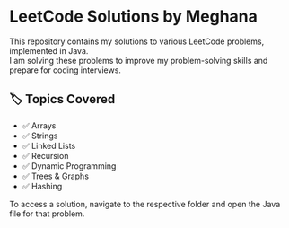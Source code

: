 # LeetCode Solutions by Meghana

This repository contains my solutions to various LeetCode problems, implemented in Java.  
I am solving these problems to improve my problem-solving skills and prepare for coding interviews.

## 🏷️ Topics Covered
- ✅ Arrays  
- ✅ Strings  
- ✅ Linked Lists  
- ✅ Recursion  
- ✅ Dynamic Programming  
- ✅ Trees & Graphs  
- ✅ Hashing  

To access a solution, navigate to the respective folder and open the Java file for that problem.

